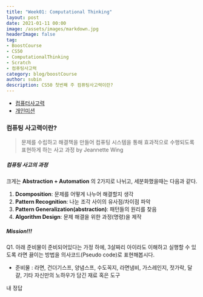```yaml
---
title: "Week01: Computational Thinking"
layout: post
date: 2021-01-11 00:00
image: /assets/images/markdown.jpg
headerImage: false
tag:
- BoostCourse
- CS50
- ComputationalThinking
- Scratch
- 컴퓨팅사고력
category: blog/boostCourse
author: subin
description: CS50 첫번째 주 컴퓨팅사고력이란?
---
```

- [컴퓨터사고력](###컴퓨팅-사고력이란?)
- [개인미션](#####mission!!!) 

### 컴퓨팅 사고력이란?
> 문제를 수립하고 해결책을 만들어 컴퓨팅 시스템을 통해 효과적으로 수행되도록 표현하게 하는 사고 과정 
> by Jeannette Wing

##### 컴퓨팅 사고의 과정
크게는 **Abstraction + Automation** 의 2가지로 나뉘고, 세분화했을때는 다음과 같다.
1. **Dcomposition**: 문제를 어떻게 나누어 해결할지 생각
2. **Pattern Recognition**: 나눈 조각 사이의 유사점/차이점 파악
3. **Pattern Generalization(abstraction)**: 패턴들의 원리를 찾음
4. **Algorithm Design**: 문제 해결을 위한 과정(명령)을 제작

<div class="breaker"></div>

##### Mission!!!
Q1. 아래 준비물이 준비되어있다는 가정 하에, 3살짜리 아이라도 이해하고 실행할 수 있도록 라면 끓이는 방법을 의사코드(Pseudo code)로 표현해봅시다. 
 * 준비물 : 라면, 건더기스프, 양념스프, 수도꼭지, 라면냄비, 가스레인지, 젓가락, 달걀, 기타 자신만의 노하우가 담긴 재료 혹은 도구

<div class="spoiler"><p>내 정답</p></div>